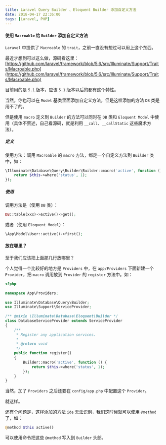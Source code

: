 ```yaml
---
title: Laravel Query Builder 、Eloquent Builder 添加自定义方法
date: 2018-04-17 22:36:00
tags: [Laravel, PHP]
---
```



#### 使用 `Macroable` 给 `Builder` 添加自定义方法

`Laravel` 中提供了 `Macroable` 的 `trait`，之前一直没有想过可以用上这个东西。

最近才想到可以这么做，源码看这里：[https://github.com/laravel/framework/blob/5.6/src/Illuminate/Support/Traits/Macroable.php](https://github.com/laravel/framework/blob/5.6/src/Illuminate/Support/Traits/Macroable.php)

目前用的是 `5.1` 版本，应该 `5.1` 版本以后的都有这个特性。


当然，你也可以在 `Model` 基类里面添加自定义方法，但是这样添加的方法 `DB` 类是用不了的。

但是使用 `macro` 定义到 `Builder` 的方法可以同时在 `DB` 类和 `Eloquent Model` 中使用（具体不赘述，自己看源码，就是利用 `__call`、`__callStatic` 这些魔术方法）。


##### 定义

使用方法：调用 `Macroable` 的 `macro` 方法，绑定一个自定义方法到 `Builder` 类中，如：

```php
\Illuminate\Database\Query\Builder\Builder::macro('active', function () {
    return $this->where('status', 1);
});

```

##### 使用

调用方法是（使用 `DB` 类）：

```php
DB::table(xxx)->active()->get();
```

或者（使用 `Eloquent Model`）：

```php
\App\Model\User::active()->first();
```

#### 放在哪里？

至于我们应该把上面那几行放哪里？

个人觉得一个比较好的地方是 `Providers` 中，在 `app/Providers` 下面新建一个 `Provider`，把 `macro` 调用放到 `Provider` 的 `register` 方法中。如：

```php
<?php
 
namespace App\Providers;
 
use Illuminate\Database\Query\Builder;
use Illuminate\Support\ServiceProvider;
 
/** @mixin \Illuminate\Database\Eloquent\Builder */
class DatabaseServiceProvider extends ServiceProvider
{
    /**
     * Register any application services.
     *
     * @return void
     */
    public function register()
    {
        Builder::macro('active', function () {
            return $this->where('status', 1);
        });
    }
}
```

当然，加了 `Providers` 之后还要在 `config/app.php` 中配置这个 `Provider`。

就这样。


还有个问题是，这样添加的方法 `ide` 无法识别，我们这时候就可以使用 `@method` 了，如：

```php
@method $this active()
```

可以使用命令把这些 `@method` 写入到 `Builder` 头部。

